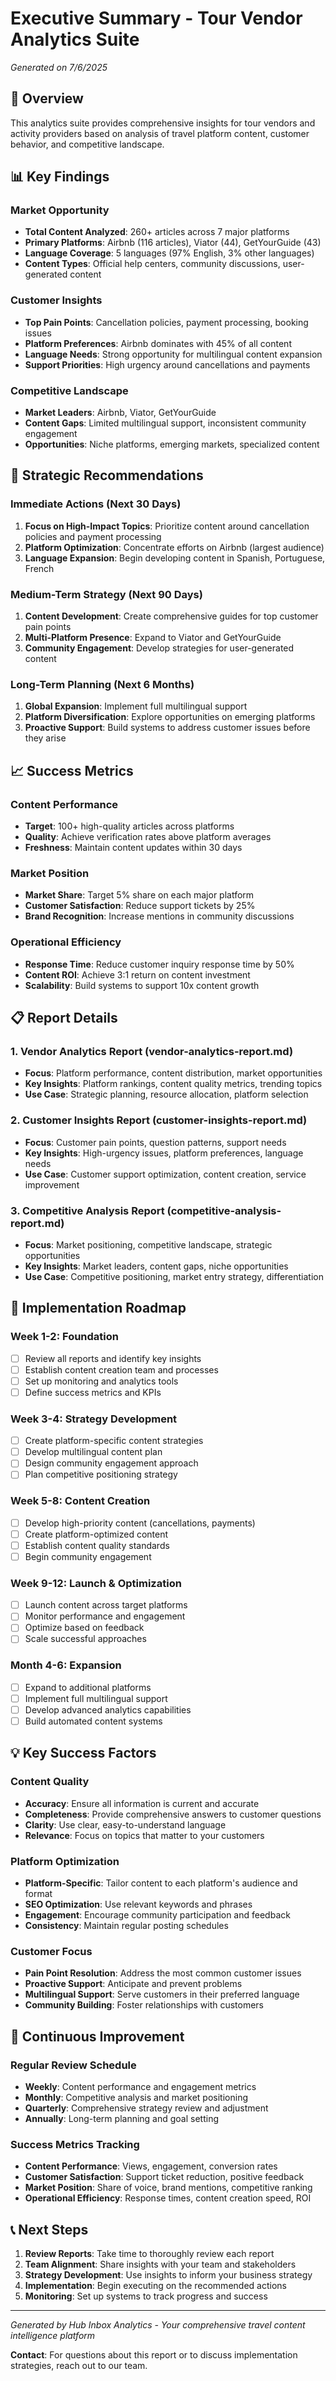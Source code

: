 # Executive Summary - Tour Vendor Analytics Suite
*Generated on 7/6/2025*

## 🎯 Overview

This analytics suite provides comprehensive insights for tour vendors and activity providers based on analysis of travel platform content, customer behavior, and competitive landscape.

## 📊 Key Findings

### Market Opportunity
- **Total Content Analyzed**: 260+ articles across 7 major platforms
- **Primary Platforms**: Airbnb (116 articles), Viator (44), GetYourGuide (43)
- **Language Coverage**: 5 languages (97% English, 3% other languages)
- **Content Types**: Official help centers, community discussions, user-generated content

### Customer Insights
- **Top Pain Points**: Cancellation policies, payment processing, booking issues
- **Platform Preferences**: Airbnb dominates with 45% of all content
- **Language Needs**: Strong opportunity for multilingual content expansion
- **Support Priorities**: High urgency around cancellations and payments

### Competitive Landscape
- **Market Leaders**: Airbnb, Viator, GetYourGuide
- **Content Gaps**: Limited multilingual support, inconsistent community engagement
- **Opportunities**: Niche platforms, emerging markets, specialized content

## 🚀 Strategic Recommendations

### Immediate Actions (Next 30 Days)
1. **Focus on High-Impact Topics**: Prioritize content around cancellation policies and payment processing
2. **Platform Optimization**: Concentrate efforts on Airbnb (largest audience)
3. **Language Expansion**: Begin developing content in Spanish, Portuguese, French

### Medium-Term Strategy (Next 90 Days)
1. **Content Development**: Create comprehensive guides for top customer pain points
2. **Multi-Platform Presence**: Expand to Viator and GetYourGuide
3. **Community Engagement**: Develop strategies for user-generated content

### Long-Term Planning (Next 6 Months)
1. **Global Expansion**: Implement full multilingual support
2. **Platform Diversification**: Explore opportunities on emerging platforms
3. **Proactive Support**: Build systems to address customer issues before they arise

## 📈 Success Metrics

### Content Performance
- **Target**: 100+ high-quality articles across platforms
- **Quality**: Achieve verification rates above platform averages
- **Freshness**: Maintain content updates within 30 days

### Market Position
- **Market Share**: Target 5% share on each major platform
- **Customer Satisfaction**: Reduce support tickets by 25%
- **Brand Recognition**: Increase mentions in community discussions

### Operational Efficiency
- **Response Time**: Reduce customer inquiry response time by 50%
- **Content ROI**: Achieve 3:1 return on content investment
- **Scalability**: Build systems to support 10x content growth

## 📋 Report Details

### 1. Vendor Analytics Report (vendor-analytics-report.md)
- **Focus**: Platform performance, content distribution, market opportunities
- **Key Insights**: Platform rankings, content quality metrics, trending topics
- **Use Case**: Strategic planning, resource allocation, platform selection

### 2. Customer Insights Report (customer-insights-report.md)
- **Focus**: Customer pain points, question patterns, support needs
- **Key Insights**: High-urgency issues, platform preferences, language needs
- **Use Case**: Customer support optimization, content creation, service improvement

### 3. Competitive Analysis Report (competitive-analysis-report.md)
- **Focus**: Market positioning, competitive landscape, strategic opportunities
- **Key Insights**: Market leaders, content gaps, niche opportunities
- **Use Case**: Competitive positioning, market entry strategy, differentiation

## 🎯 Implementation Roadmap

### Week 1-2: Foundation
- [ ] Review all reports and identify key insights
- [ ] Establish content creation team and processes
- [ ] Set up monitoring and analytics tools
- [ ] Define success metrics and KPIs

### Week 3-4: Strategy Development
- [ ] Create platform-specific content strategies
- [ ] Develop multilingual content plan
- [ ] Design community engagement approach
- [ ] Plan competitive positioning strategy

### Week 5-8: Content Creation
- [ ] Develop high-priority content (cancellations, payments)
- [ ] Create platform-optimized content
- [ ] Establish content quality standards
- [ ] Begin community engagement

### Week 9-12: Launch & Optimization
- [ ] Launch content across target platforms
- [ ] Monitor performance and engagement
- [ ] Optimize based on feedback
- [ ] Scale successful approaches

### Month 4-6: Expansion
- [ ] Expand to additional platforms
- [ ] Implement full multilingual support
- [ ] Develop advanced analytics capabilities
- [ ] Build automated content systems

## 💡 Key Success Factors

### Content Quality
- **Accuracy**: Ensure all information is current and accurate
- **Completeness**: Provide comprehensive answers to customer questions
- **Clarity**: Use clear, easy-to-understand language
- **Relevance**: Focus on topics that matter to your customers

### Platform Optimization
- **Platform-Specific**: Tailor content to each platform's audience and format
- **SEO Optimization**: Use relevant keywords and phrases
- **Engagement**: Encourage community participation and feedback
- **Consistency**: Maintain regular posting schedules

### Customer Focus
- **Pain Point Resolution**: Address the most common customer issues
- **Proactive Support**: Anticipate and prevent problems
- **Multilingual Support**: Serve customers in their preferred language
- **Community Building**: Foster relationships with customers

## 🔄 Continuous Improvement

### Regular Review Schedule
- **Weekly**: Content performance and engagement metrics
- **Monthly**: Competitive analysis and market positioning
- **Quarterly**: Comprehensive strategy review and adjustment
- **Annually**: Long-term planning and goal setting

### Success Metrics Tracking
- **Content Performance**: Views, engagement, conversion rates
- **Customer Satisfaction**: Support ticket reduction, positive feedback
- **Market Position**: Share of voice, brand mentions, competitive ranking
- **Operational Efficiency**: Response times, content creation speed, ROI

## 📞 Next Steps

1. **Review Reports**: Take time to thoroughly review each report
2. **Team Alignment**: Share insights with your team and stakeholders
3. **Strategy Development**: Use insights to inform your business strategy
4. **Implementation**: Begin executing on the recommended actions
5. **Monitoring**: Set up systems to track progress and success

---

*Generated by Hub Inbox Analytics - Your comprehensive travel content intelligence platform*

**Contact**: For questions about this report or to discuss implementation strategies, reach out to our team.
